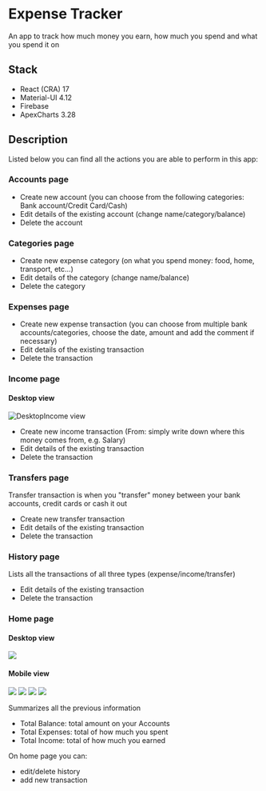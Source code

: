 # Expense Tracker

An app to track how much money you earn, how much you spend and what you spend it on

## Stack

* React (CRA) 17
* Material-UI 4.12
* Firebase
* ApexCharts 3.28

## Description
Listed below you can find all the actions you are able to perform in this app:
### Accounts page
* Create new account (you can choose from the following categories: Bank account/Credit Card/Cash)
* Edit details of the existing account (change name/category/balance)
* Delete the account

### Categories page
* Create new expense category (on what you spend money: food, home, transport, etc...)
* Edit details of the category (change name/balance)
* Delete the category

### Expenses page
* Create new expense transaction (you can choose from multiple bank accounts/categories, choose the date, amount and add the comment if necessary)
* Edit details of the existing transaction
* Delete the transaction

### Income page

#### Desktop view
![DesktopIncome view](public/DesktopIncome.png)

* Create new income transaction (From: simply write down where this money comes from, e.g. Salary)
* Edit details of the existing transaction
* Delete the transaction

### Transfers page
Transfer transaction is when you "transfer" money between your bank accounts, credit cards or cash it out
* Create new transfer transaction
* Edit details of the existing transaction
* Delete the transaction

### History page
Lists all the transactions of all three types (expense/income/transfer)
* Edit details of the existing transaction
* Delete the transaction

### Home page

#### Desktop view
<img src="./public/DesktopHome.png">

#### Mobile view
<img src="./public/MobileHomeBalances.png">
<img src="./public/MobileHomeForm.png">
<img src="./public/MobileHomeAccounts.png">
<img src="./public/MobileHomeChart.png">

Summarizes all the previous information
* Total Balance: total amount on your Accounts
* Total Expenses: total of how much you spent
* Total Income: total of how much you earned

On home page you can:
* edit/delete history
* add new transaction
